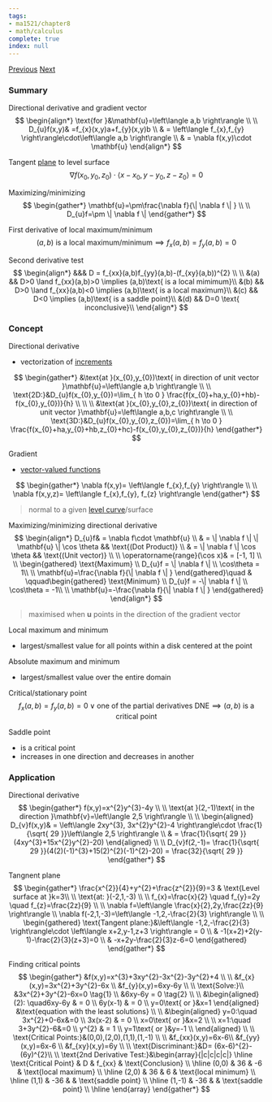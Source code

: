 ```yaml
---
tags:
- ma1521/chapter8
- math/calculus
complete: true
index: null
---
```

[Previous](/labyrinth/notes/math/ma1521/partial_derivatives)   [Next](/labyrinth/notes/math/ma1521/double_integrals)
### Summary
Directional derivative and gradient vector
$$
\begin{align*}
\text{for }&\mathbf{u}=\left\langle a,b \right\rangle \\
\\
D_{u}f(x,y)& =f_{x}(x,y)a+f_{y}(x,y)b \\
& = \left\langle f_{x},f_{y} \right\rangle\cdot\left\langle a,b \right\rangle \\
& = \nabla f(x,y)\cdot \mathbf{u}
\end{align*}
$$

Tangent [plane](/labyrinth/notes/math/ma1301/planes_in_R³) to level surface
$$
\nabla f(x_{0},y_{0},z_{0})\cdot\left\langle x-x_{0},y-y_{0},z-z_{0} \right\rangle = 0
$$

Maximizing/minimizing
$$
\begin{gather*}
\mathbf{u}=\pm\frac{\nabla f}{\| \nabla f \| } \\
\\
D_{u}f=\pm \| \nabla f \| 
\end{gather*}
$$

First derivative of local maximum/minimum
$$
(a,b)\text{ is a local maximum/minimum} \implies f_{x}(a,b)=f_{y}(a,b)=0
$$

Second derivative test
$$
\begin{align*}
&&& D = f_{xx}(a,b)f_{yy}(a,b)-(f_{xy}(a,b))^{2} \\
\\
&(a) && D>0 \land f_{xx}(a,b)>0 \implies (a,b)\text{ is a local mimimum}\\
&(b) && D>0 \land f_{xx}(a,b)<0 \implies (a,b)\text{ is a local maximum}\\
&(c) && D<0  \implies (a,b)\text{ is a saddle point}\\
&(d) && D=0 \text{ inconclusive}\\
\end{align*}
$$
### Concept
Directional derivative
- vectorization of [increments](/labyrinth/notes/math/ma1521/partial_derivatives#^9b8f6d)

$$
\begin{gather*}
&\text{at }(x_{0},y_{0})\text{ in direction of unit vector }\mathbf{u}=\left\langle a,b \right\rangle \\
\\
\text{2D:}&D_{u}f(x_{0},y_{0})=\lim_{ h \to 0 } \frac{f(x_{0}+ha,y_{0}+hb)-f(x_{0},y_{0})}{h} \\
\\
\\
&\text{at }(x_{0},y_{0},z_{0})\text{ in direction of unit vector }\mathbf{u}=\left\langle a,b,c \right\rangle \\
\\
\text{3D:}&D_{u}f(x_{0},y_{0},z_{0})=\lim_{ h \to 0 } \frac{f(x_{0}+ha,y_{0}+hb,z_{0}+hc)-f(x_{0},y_{0},z_{0})}{h}
\end{gather*}
$$

Gradient
- [vector-valued functions](/labyrinth/notes/math/ma1521/vector-valued_functions)

$$
\begin{gather*}
\nabla f(x,y)= \left\langle f_{x},f_{y} \right\rangle \\
\\
\nabla f(x,y,z)= \left\langle f_{x},f_{y}, f_{z} \right\rangle
\end{gather*}
$$
> normal to a given [level curve](/labyrinth/notes/math/ma1521/multivariate_functions#^69f6b8)/surface

Maximizing/minimizing directional derivative
$$
\begin{align*}
D_{u}f& = \nabla f\cdot \mathbf{u} \\
& = \| \nabla f \| \| \mathbf{u} \| \cos \theta && \text{(Dot Product)} \\
& = \| \nabla f \| \cos \theta && \text{(Unit vector)} \\
\\
\operatorname{range}(\cos x)& = [-1, 1] \\
\\
\begin{gathered}
\text{Maximum} \\
D_{u}f = \| \nabla f \| \\
\cos\theta = 1\\
\\
\mathbf{u}=\frac{\nabla f}{\| \nabla f \| }
\end{gathered}\quad & \qquad\begin{gathered}
\text{Minimum} \\
D_{u}f = -\| \nabla f \| \\
\cos\theta = -1\\
\\
\mathbf{u}=-\frac{\nabla f}{\| \nabla f \| }
\end{gathered}
\end{align*}
$$
> maximised when $\mathbf{u}$ points in the direction of the gradient vector

Local maximum and minimum
- largest/smallest value for all points within a disk centered at the point

Absolute maximum and minimum
- largest/smallest value over the entire domain

Critical/stationary point
$$
f_{x}(a,b)=f_{y}(a,b)=0\lor\text{one of the partial derivatives DNE}\implies(a,b)\text{ is a critical point}
$$

Saddle point
- is a critical point
- increases in one direction and decreases in another
### Application
Directional derivative
$$
\begin{gather*}
f(x,y)=x^{2}y^{3}-4y \\
\\
\text{at }(2,-1)\text{ in the direction }\mathbf{v}=\left\langle 2,5 \right\rangle \\
\\
\begin{aligned}
D_{v}f(x,y)& = \left\langle 2xy^{3}, 3x^{2}y^{2}-4 \right\rangle\cdot \frac{1}{\sqrt{ 29 }}\left\langle 2,5 \right\rangle \\
& = \frac{1}{\sqrt{ 29 }}(4xy^{3}+15x^{2}y^{2}-20)
\end{aligned} \\
\\
D_{v}f(2,-1)= \frac{1}{\sqrt{ 29 }}(4(2)(-1)^{3}+15(2)^{2}(-1)^{2}-20) = \frac{32}{\sqrt{ 29 }}
\end{gather*}
$$

Tangnent plane
$$
\begin{gather*}
\frac{x^{2}}{4}+y^{2}+\frac{z^{2}}{9}=3 & \text{Level surface at }k=3\\
\\
\text{at: }(-2,1,-3) \\
\\
f_{x}=\frac{x}{2} \quad f_{y}=2y \quad f_{z}=\frac{2z}{9} \\
\\
\nabla f=\left\langle \frac{x}{2},2y,\frac{2z}{9} \right\rangle \\
\nabla f(-2,1,-3)=\left\langle -1,2,-\frac{2}{3} \right\rangle \\
\\
\begin{gathered}
\text{Tangent plane:}&\left\langle -1,2,-\frac{2}{3} \right\rangle\cdot \left\langle x+2,y-1,z+3 \right\rangle = 0 \\
& -1(x+2)+2(y-1)-\frac{2}{3}(z+3)=0 \\
& -x+2y-\frac{2}{3}z-6=0
\end{gathered}
\end{gather*}
$$

Finding critical points
$$
\begin{gather*}
&f(x,y)=x^{3}+3xy^{2}-3x^{2}-3y^{2}+4 \\
\\
&f_{x}(x,y)=3x^{2}+3y^{2}-6x \\
&f_{y}(x,y)=6xy-6y \\
\\
\text{Solve:}\\
&3x^{2}+3y^{2}-6x=0 \tag{1} \\
&6xy-6y = 0 \tag{2} \\
\\
&\begin{aligned}
(2): \quad6xy-6y & = 0 \\
6y(x-1) & = 0 \\
y=0\text{ or }&x=1
\end{aligned} &\text{equation with the least solutions} \\
\\
&\begin{aligned}
y=0:\quad 3x^{2}+0-6x&=0 \\
3x(x-2) & = 0 \\
x=0\text{ or }&x=2 \\
\\
x=1:\quad 3+3y^{2}-6&=0 \\
y^{2} & = 1 \\
y=1\text{ or }&y=-1 \\
\end{aligned} \\
\\
\text{Critical Points:}&(0,0),(2,0),(1,1),(1,-1) \\
\\
&f_{xx}(x,y)=6x-6\\
&f_{yy}(x,y)=6x-6 \\
&f_{xy}(x,y)=6y \\
\\
\text{Discriminant:}&D= (6x-6)^{2}-(6y)^{2}\\
\\
\text{2nd Derivative Test:}&\begin{array}{|c|c|c|c|}
\hline
\text{Critical Point} & D & f_{xx} & \text{Conclusion} \\
\hline
(0,0) & 36 & -6 & \text{local maximum} \\
\hline
(2,0) & 36 & 6 & \text{local minimum} \\
\hline
(1,1) & -36 &  & \text{saddle point} \\
\hline
(1,-1) & -36 &  & \text{saddle point} \\
\hline
\end{array}
\end{gather*}
$$